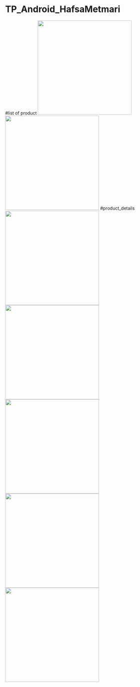 # TP_Android_HafsaMetmari

#list of product
<img src="https://github.com/user-attachments/assets/291c4e5b-1919-490a-80c5-28f1e732198c" width="300"/>
<img src="https://github.com/user-attachments/assets/1a71d37f-6079-4f8c-aa17-f6175d419121" width="300"/>
#product_details
<img src="https://github.com/user-attachments/assets/36b2f39d-f716-44e0-8be7-1ec412f3ce99" width="300"/>
<img src="https://github.com/user-attachments/assets/85b8ad08-4851-47cb-84e5-876ea5cf6138" width="300"/>
<img src="https://github.com/user-attachments/assets/e68a123c-a7f8-4a8c-a3a5-4c19d488756d" width="300"/>
<img src="https://github.com/user-attachments/assets/bc2d4d25-b8b3-4d9a-9ba5-5df10e0cab63" width="300"/>
<img src="https://github.com/user-attachments/assets/7de44235-301a-4fed-9a4b-e25ba8739bbe" width="300"/>




